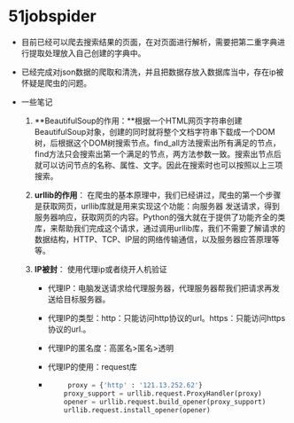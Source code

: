 # 51jobspider
- 目前已经可以爬去搜索结果的页面，在对页面进行解析，需要把第二重字典进行提取处理放入自己创建的字典中。
- 已经完成对json数据的爬取和清洗，并且把数据存放入数据库当中，存在ip被怀疑是爬虫的问题。

- 一些笔记

  1. **BeautifulSoup的作用：**根据一个HTML网页字符串创建BeautifulSoup对象，创建的同时就将整个文档字符串下载成一个DOM 树，后根据这个DOM树搜索节点。find_all方法搜索出所有满足的节点，find方法只会搜索出第一个满足的节点，两方法参数一致。搜索出节点后就可以访问节点的名称、属性、文字。因此在搜索时也可以按照以上三项搜索。

  2. **urllib的作用**： 在爬虫的基本原理中，我们已经讲过，爬虫的第一个步骤是获取网页，urllib库就是用来实现这个功能：向服务器    发送请求，得到服务器响应，获取网页的内容。Python的强大就在于提供了功能齐全的类库，来帮助我们完成这个请求，通过调用urllib库，我们不需要了解请求的数据结构，HTTP、TCP、IP层的网络传输通信，以及服务器应答原理等等。 

  3. **IP被封**： 使用代理ip或者绕开人机验证

     - 代理IP：电脑发送请求给代理服务器，代理服务器帮我们把请求再发送给目标服务器。

     - 代理IP的类型：http：只能访问http协议的url。https：只能访问https协议的url.。

     - 代理IP的匿名度：高匿名>匿名>透明

     - 代理IP的使用：request库

     - ```python
       		proxy = {'http' : '121.13.252.62'}
           proxy_support = urllib.request.ProxyHandler(proxy)
           opener = urllib.request.build_opener(proxy_support)
           urllib.request.install_opener(opener)
       ```




